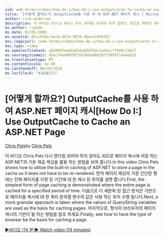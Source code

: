 ```yaml
---
uid: web-forms/videos/how-do-i/how-do-i-use-outputcache-to-cache-an-aspnet-page
title: '[어떻게 할까요?] OutputCache를 사용 하 여 ASP.NET 페이지 캐시 | Microsoft Docs'
author: rick-anderson
description: 이 비디오 Chris Pels 다시 렌더링 되어야 하지 않아도 되므로 페이지 캐시에 저장 하는 ASP.NET의 기본 제공 캐싱을 활용 하는 방법을 보여 줍니다. 첫 번째는...
ms.author: riande
ms.date: 02/05/2009
ms.assetid: 651c54da-becb-467e-9076-d6ace7456351
msc.legacyurl: /web-forms/videos/how-do-i/how-do-i-use-outputcache-to-cache-an-aspnet-page
msc.type: video
ms.openlocfilehash: a920803ea65dd16a0dd7b4c1a54ccff949c72427
ms.sourcegitcommit: 45ac74e400f9f2b7dbded66297730f6f14a4eb25
ms.translationtype: MT
ms.contentlocale: ko-KR
ms.lasthandoff: 08/16/2018
ms.locfileid: "41838172"
---
```

<a name="how-do-i-use-outputcache-to-cache-an-aspnet-page"></a><span data-ttu-id="8ecae-104">[어떻게 할까요?] OutputCache를 사용 하 여 ASP.NET 페이지 캐시</span><span class="sxs-lookup"><span data-stu-id="8ecae-104">[How Do I:] Use OutputCache to Cache an ASP.NET Page</span></span>
====================
<span data-ttu-id="8ecae-105">[Chris Pels](https://twitter.com/chrispels)</span><span class="sxs-lookup"><span data-stu-id="8ecae-105">by [Chris Pels](https://twitter.com/chrispels)</span></span>

<span data-ttu-id="8ecae-106">이 비디오 Chris Pels 다시 렌더링 되어야 하지 않아도 되므로 페이지 캐시에 저장 하는 ASP.NET의 기본 제공 캐싱을 활용 하는 방법을 보여 줍니다.</span><span class="sxs-lookup"><span data-stu-id="8ecae-106">In this video Chris Pels shows how to utilize the built-in caching of ASP.NET to store a page in the cache so it does not have to be re-rendered.</span></span> <span data-ttu-id="8ecae-107">먼저 페이지 캐싱의 가장 간단한 형태는 전체 페이지를 지정 된 기간에 대 한 캐시 된 위치를 설명 합니다.</span><span class="sxs-lookup"><span data-stu-id="8ecae-107">First, the simplest form of page caching is demonstrated where the entire page is cached for a specified period of time.</span></span> <span data-ttu-id="8ecae-108">다음으로 더 세분화 된 접근 방식은 기반으로 페이지를 캐시에 대 한 쿼리 문자열 변수의 값은 사용 하는 위치 수행 됩니다.</span><span class="sxs-lookup"><span data-stu-id="8ecae-108">Next, a more granular approach is taken where the values of QueryString variables are used as the basis for caching pages.</span></span> <span data-ttu-id="8ecae-109">마지막으로, 형식이 브라우저의 페이지 캐시의 기반이 될 하는 방법을 참조 하세요.</span><span class="sxs-lookup"><span data-stu-id="8ecae-109">Finally, see how to have the type of browser be the basis for caching a page.</span></span>

[<span data-ttu-id="8ecae-110">&#9654;비디오 (14 분)</span><span class="sxs-lookup"><span data-stu-id="8ecae-110">&#9654; Watch video (14 minutes)</span></span>](https://channel9.msdn.com/Blogs/ASP-NET-Site-Videos/how-do-i-use-outputcache-to-cache-an-aspnet-page)
